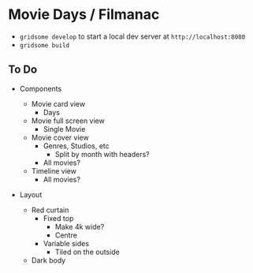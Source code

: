 # Movie Days / Filmanac

- `gridsome develop` to start a local dev server at `http://localhost:8080`
- `gridsome build`

## To Do

- Components
  - Movie card view
    - Days
  - Movie full screen view
    - Single Movie
  - Movie cover view
    - Genres, Studios, etc
      - Split by month with headers?
    - All movies?
  - Timeline view
    - All movies?

- Layout
  - Red curtain
    - Fixed top
      - Make 4k wide?
      - Centre
    - Variable sides
      - Tiled on the outside
  - Dark body
